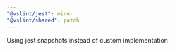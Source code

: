 ```yaml
---
"@vslint/jest": minor
"@vslint/shared": patch
---
```


Using jest snapshots instead of custom implementation
